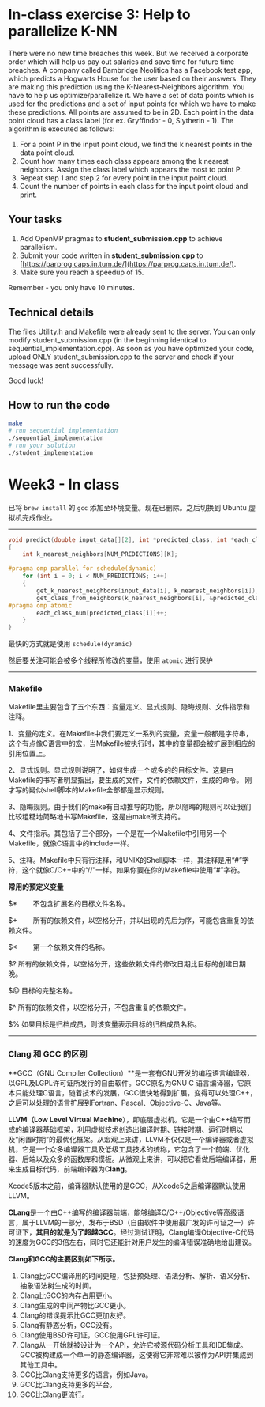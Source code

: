 # In-class exercise 3: Help to parallelize K-NN
There were no new time breaches this week.
But we received a corporate order which will help us pay out salaries and save time for future time breaches.
A company called Bambridge Neolitica has a Facebook test app, which predicts a Hogwarts House for the user based on their answers.
They are making this prediction using the K-Nearest-Neighbors algorithm. You have to help us optimize/parallelize it.
We have a set of data points which is used for the predictions and a set of input points for which we have to make these predictions. All points are assumed to be in 2D. Each point in the data point cloud has a class label (for ex. Gryffindor - 0, Slytherin - 1). The algorithm is executed as follows:

1. For a point P in the input point cloud, we find the k nearest points in the data point cloud.
2. Count how many times each class appears among the k nearest neighbors. Assign the class label which appears the most to point P.
3. Repeat step 1 and step 2 for every point in the input point cloud.
4. Count the number of points in each class for the input point cloud and print.

## Your tasks
1. Add OpenMP pragmas to **student_submission.cpp** to achieve parallelism.
2. Submit your code written in **student_submission.cpp** to [https://parprog.caps.in.tum.de/](https://parprog.caps.in.tum.de/).
3. Make sure you reach a speedup of 15.

Remember - you only have 10 minutes.

## Technical details
The files Utility.h and Makefile were already sent to the server. You can only modify student_submission.cpp (in the beginning identical to sequential_implementation.cpp). As soon as you have optimized your code, upload ONLY student_submission.cpp to the server and check if your message was sent successfully.

Good luck! 

## How to run the code

```bash
make
# run sequential implementation
./sequential_implementation
# run your solution
./student_implementation
```

# Week3 - In class

已将 `brew install` 的 `gcc` 添加至环境变量。现在已删除。之后切换到 Ubuntu 虚拟机完成作业。

---

```cpp
void predict(double input_data[][2], int *predicted_class, int *each_class_num)
{
    int k_nearest_neighbors[NUM_PREDICTIONS][K];

#pragma omp parallel for schedule(dynamic)
    for (int i = 0; i < NUM_PREDICTIONS; i++)
    {
        get_k_nearest_neighbors(input_data[i], k_nearest_neighbors[i]);
        get_class_from_neighbors(k_nearest_neighbors[i], &predicted_class[i]);
#pragma omp atomic
        each_class_num[predicted_class[i]]++;
    }
}
```

最快的方式就是使用 `schedule(dynamic)`

然后要关注可能会被多个线程所修改的变量，使用 `atomic` 进行保护

---

### Makefile

Makefile里主要包含了五个东西：变量定义、显式规则、隐晦规则、文件指示和注释。

1、变量的定义。在Makefile中我们要定义一系列的变量，变量一般都是字符串，这个有点像C语言中的宏，当Makefile被执行时，其中的变量都会被扩展到相应的引用位置上。

2、显式规则。显式规则说明了，如何生成一个或多的的目标文件。这是由Makefile的书写者明显指出，要生成的文件，文件的依赖文件，生成的命令。 刚才写的疑似shell脚本的Makefile全部都是显示规则。

3、隐晦规则。由于我们的make有自动推导的功能，所以隐晦的规则可以让我们比较粗糙地简略地书写Makefile，这是由make所支持的。

4、文件指示。其包括了三个部分，一个是在一个Makefile中引用另一个Makefile，就像C语言中的include一样。

5、注释。Makefile中只有行注释，和UNIX的Shell脚本一样，其注释是用“#”字符，这个就像C/C++中的“//”一样。如果你要在你的Makefile中使用“#”字符。

**常用的预定义变量**

$* 　　不包含扩展名的目标文件名称。

$+ 　　所有的依赖文件，以空格分开，并以出现的先后为序，可能包含重复的依赖文件。

$< 　　第一个依赖文件的名称。

$?		  所有的依赖文件，以空格分开，这些依赖文件的修改日期比目标的创建日期晚。

$@		目标的完整名称。

$^ 		所有的依赖文件，以空格分开，不包含重复的依赖文件。

$%		如果目标是归档成员，则该变量表示目标的归档成员名称。

----

### Clang 和 GCC 的区别

**GCC（GNU Compiler Collection）**是一套有GNU开发的编程语言编译器，以GPL及LGPL许可证所发行的自由软件。GCC原名为GNU C 语言编译器，它原本只能处理C语言，随着技术的发展，GCC很快地得到扩展，变得可以处理C++，之后可以处理的语言扩展到Fortran、Pascal、Objective-C、Java等。

**LLVM（Low Level Virtual Machine**），即底层虚拟机。它是一个由C++编写而成的编译器基础框架，利用虚拟技术创造出编译时期、链接时期、运行时期以及“闲置时期”的最优化框架。从宏观上来讲，LLVM不仅仅是一个编译器或者虚拟机，它是一个众多编译器工具及低级工具技术的统称，它包含了一个前端、优化器、后端以及众多的函数库和模板。从微观上来讲，可以把它看做后端编译器，用来生成目标代码，前端编译器为**Clang**。

Xcode5版本之前，编译器默认使用的是GCC，从Xcode5之后编译器默认使用LLVM。

**CLang**是一个由C++编写的编译器前端，能够编译C/C++/Objective等高级语言，属于LLVM的一部分，发布于BSD（自由软件中使用最广发的许可证之一）许可证下，**其目的就是为了超越GCC**。经过测试证明，Clang编译Objective-C代码的速度为GCC的3倍左右，同时它还能针对用户发生的编译错误准确地给出建议。

**Clang和GCC的主要区别如下所示。**

1. Clang比GCC编译用的时间更短，包括预处理、语法分析、解析、语义分析、抽象语法树生成的时间。
2. Clang比GCC的内存占用更小。
3. Clang生成的中间产物比GCC更小。
4. Clang的错误提示比GCC更加友好。
5. Clang有静态分析，GCC没有。
6. Clang使用BSD许可证，GCC使用GPL许可证。
7. Clang从一开始就被设计为一个API，允许它被源代码分析工具和IDE集成。GCC被构建成一个单一的静态编译器，这使得它非常难以被作为API并集成到其他工具中。
8. GCC比Clang支持更多的语言，例如Java。
9. GCC比Clang支持更多的平台。
10. GCC比Clang更流行。

